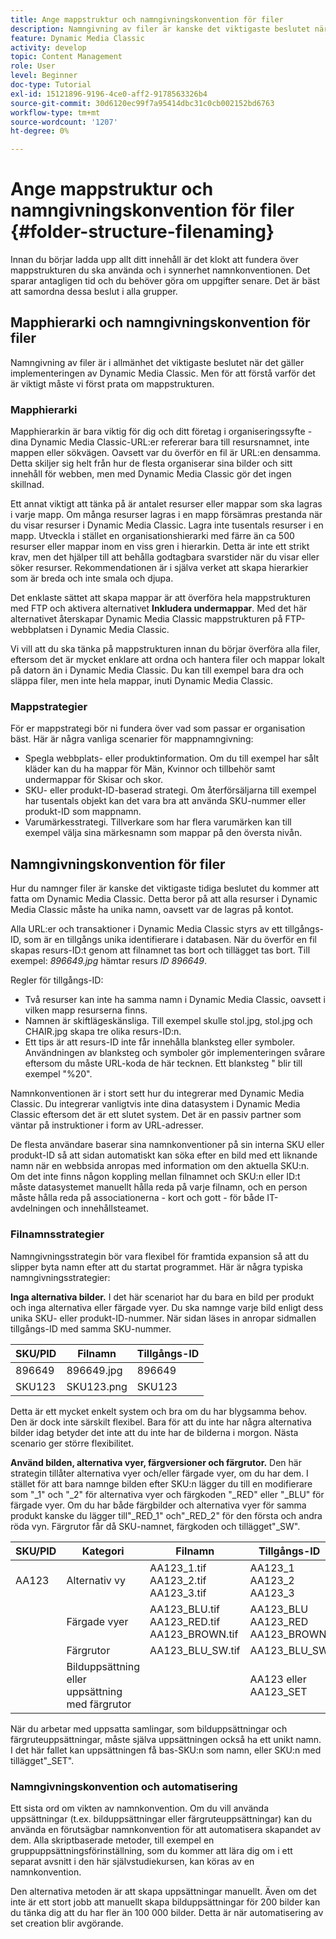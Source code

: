 ```yaml
---
title: Ange mappstruktur och namngivningskonvention för filer
description: Namngivning av filer är kanske det viktigaste beslutet när du implementerar Dynamic Media Classic. Mappstrukturen är också viktig. Lär dig varför det är så viktigt och möjligt att använda metoder för mappstruktur och filnamn.
feature: Dynamic Media Classic
activity: develop
topic: Content Management
role: User
level: Beginner
doc-type: Tutorial
exl-id: 15121896-9196-4ce0-aff2-9178563326b4
source-git-commit: 30d6120ec99f7a95414dbc31c0cb002152bd6763
workflow-type: tm+mt
source-wordcount: '1207'
ht-degree: 0%

---
```


# Ange mappstruktur och namngivningskonvention för filer {#folder-structure-filenaming}

Innan du börjar ladda upp allt ditt innehåll är det klokt att fundera över mappstrukturen du ska använda och i synnerhet namnkonventionen. Det sparar antagligen tid och du behöver göra om uppgifter senare. Det är bäst att samordna dessa beslut i alla grupper.

## Mapphierarki och namngivningskonvention för filer

Namngivning av filer är i allmänhet det viktigaste beslutet när det gäller implementeringen av Dynamic Media Classic. Men för att förstå varför det är viktigt måste vi först prata om mappstrukturen.

### Mapphierarki

Mapphierarkin är bara viktig för dig och ditt företag i organiseringssyfte - dina Dynamic Media Classic-URL:er refererar bara till resursnamnet, inte mappen eller sökvägen. Oavsett var du överför en fil är URL:en densamma. Detta skiljer sig helt från hur de flesta organiserar sina bilder och sitt innehåll för webben, men med Dynamic Media Classic gör det ingen skillnad.

Ett annat viktigt att tänka på är antalet resurser eller mappar som ska lagras i varje mapp. Om många resurser lagras i en mapp försämras prestanda när du visar resurser i Dynamic Media Classic. Lagra inte tusentals resurser i en mapp. Utveckla i stället en organisationshierarki med färre än ca 500 resurser eller mappar inom en viss gren i hierarkin. Detta är inte ett strikt krav, men det hjälper till att behålla godtagbara svarstider när du visar eller söker resurser. Rekommendationen är i själva verket att skapa hierarkier som är breda och inte smala och djupa.

Det enklaste sättet att skapa mappar är att överföra hela mappstrukturen med FTP och aktivera alternativet **Inkludera undermappar**. Med det här alternativet återskapar Dynamic Media Classic mappstrukturen på FTP-webbplatsen i Dynamic Media Classic.

Vi vill att du ska tänka på mappstrukturen innan du börjar överföra alla filer, eftersom det är mycket enklare att ordna och hantera filer och mappar lokalt på datorn än i Dynamic Media Classic. Du kan till exempel bara dra och släppa filer, men inte hela mappar, inuti Dynamic Media Classic.

### Mappstrategier

För er mappstrategi bör ni fundera över vad som passar er organisation bäst. Här är några vanliga scenarier för mappnamngivning:

- Spegla webbplats- eller produktinformation. Om du till exempel har sålt kläder kan du ha mappar för Män, Kvinnor och tillbehör samt undermappar för Skisar och skor.
- SKU- eller produkt-ID-baserad strategi. Om återförsäljarna till exempel har tusentals objekt kan det vara bra att använda SKU-nummer eller produkt-ID som mappnamn.
- Varumärkesstrategi. Tillverkare som har flera varumärken kan till exempel välja sina märkesnamn som mappar på den översta nivån.

## Namngivningskonvention för filer

Hur du namnger filer är kanske det viktigaste tidiga beslutet du kommer att fatta om Dynamic Media Classic. Detta beror på att alla resurser i Dynamic Media Classic måste ha unika namn, oavsett var de lagras på kontot.

Alla URL:er och transaktioner i Dynamic Media Classic styrs av ett tillgångs-ID, som är en tillgångs unika identifierare i databasen. När du överför en fil skapas resurs-ID:t genom att filnamnet tas bort och tillägget tas bort. Till exempel: _896649.jpg_ hämtar resurs _ID 896649_.

Regler för tillgångs-ID:

- Två resurser kan inte ha samma namn i Dynamic Media Classic, oavsett i vilken mapp resurserna finns.
- Namnen är skiftlägeskänsliga. Till exempel skulle stol.jpg, stol.jpg och CHAIR.jpg skapa tre olika resurs-ID:n.
- Ett tips är att resurs-ID inte får innehålla blanksteg eller symboler. Användningen av blanksteg och symboler gör implementeringen svårare eftersom du måste URL-koda de här tecknen. Ett blanksteg &quot; blir till exempel &quot;%20&quot;.

Namnkonventionen är i stort sett hur du integrerar med Dynamic Media Classic. Du integrerar vanligtvis inte dina datasystem i Dynamic Media Classic eftersom det är ett slutet system. Det är en passiv partner som väntar på instruktioner i form av URL-adresser.

De flesta användare baserar sina namnkonventioner på sin interna SKU eller produkt-ID så att sidan automatiskt kan söka efter en bild med ett liknande namn när en webbsida anropas med information om den aktuella SKU:n. Om det inte finns någon koppling mellan filnamnet och SKU:n eller ID:t måste datasystemet manuellt hålla reda på varje filnamn, och en person måste hålla reda på associationerna - kort och gott - för både IT-avdelningen och innehållsteamet.

### Filnamnsstrategier

Namngivningsstrategin bör vara flexibel för framtida expansion så att du slipper byta namn efter att du startat programmet. Här är några typiska namngivningsstrategier:

**Inga alternativa bilder.** I det här scenariot har du bara en bild per produkt och inga alternativa eller färgade vyer. Du ska namnge varje bild enligt dess unika SKU- eller produkt-ID-nummer. När sidan läses in anropar sidmallen tillgångs-ID med samma SKU-nummer.

| SKU/PID | Filnamn | Tillgångs-ID |
| ------- | ---------- | -------- |
| 896649 | 896649.jpg | 896649 |
| SKU123 | SKU123.png | SKU123 |

Detta är ett mycket enkelt system och bra om du har blygsamma behov. Den är dock inte särskilt flexibel. Bara för att du inte har några alternativa bilder idag betyder det inte att du inte har de bilderna i morgon. Nästa scenario ger större flexibilitet.

**Använd bilden, alternativa vyer, färgversioner och färgrutor.** Den här strategin tillåter alternativa vyer och/eller färgade vyer, om du har dem. I stället för att bara namnge bilden efter SKU:n lägger du till en modifierare som &quot;_1&quot; och &quot;_2&quot; för alternativa vyer och färgkoden &quot;_RED&quot; eller &quot;_BLU&quot; för färgade vyer. Om du har både färgbilder och alternativa vyer för samma produkt kanske du lägger till&quot;_RED_1&quot; och&quot;_RED_2&quot; för den första och andra röda vyn. Färgrutor får då SKU-namnet, färgkoden och tillägget&quot;_SW&quot;.

| SKU/PID | Kategori | Filnamn | Tillgångs-ID |
| ------- | ----------------------- | ------------------------------------------- | ------------------------------- |
| AA123 | Alternativ vy | AA123_1.tif AA123_2.tif AA123_3.tif | AA123_1 AA123_2 AA123_3 |
|         | Färgade vyer | AA123_BLU.tif AA123_RED.tif AA123_BROWN.tif | AA123_BLU AA123_RED AA123_BROWN |
|         | Färgrutor | AA123_BLU_SW.tif | AA123_BLU_SW |
|         | Bilduppsättning eller uppsättning med färgrutor |                                             | AA123 eller AA123_SET | — |

När du arbetar med uppsatta samlingar, som bilduppsättningar och färgruteuppsättningar, måste själva uppsättningen också ha ett unikt namn. I det här fallet kan uppsättningen få bas-SKU:n som namn, eller SKU:n med tillägget&quot;_SET&quot;.

### Namngivningskonvention och automatisering

Ett sista ord om vikten av namnkonvention. Om du vill använda uppsättningar (t.ex. bilduppsättningar eller färgruteuppsättningar) kan du använda en förutsägbar namnkonvention för att automatisera skapandet av dem. Alla skriptbaserade metoder, till exempel en gruppuppsättningsförinställning, som du kommer att lära dig om i ett separat avsnitt i den här självstudiekursen, kan köras av en namnkonvention.

Den alternativa metoden är att skapa uppsättningar manuellt. Även om det inte är ett stort jobb att manuellt skapa bilduppsättningar för 200 bilder kan du tänka dig att du har fler än 100 000 bilder. Detta är när automatisering av set creation blir avgörande.
